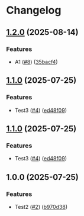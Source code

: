 # Changelog

## [1.2.0](https://github.com/sdfdsfsfd/rlspls4/compare/myapp1-v1.1.0...myapp1-v1.2.0) (2025-08-14)


### Features

* A1 ([#8](https://github.com/sdfdsfsfd/rlspls4/issues/8)) ([35bacf4](https://github.com/sdfdsfsfd/rlspls4/commit/35bacf4e4ed5dad577e2779bfd4552498ebccd73))

## [1.1.0](https://github.com/sdfdsfsfd/rlspls4/compare/myapp1-v1.0.0...myapp1-v1.1.0) (2025-07-25)


### Features

* Test3 ([#4](https://github.com/sdfdsfsfd/rlspls4/issues/4)) ([ed48f09](https://github.com/sdfdsfsfd/rlspls4/commit/ed48f09e879ec58a7297296399ba1a065c241b17))

## [1.1.0](https://github.com/sdfdsfsfd/rlspls4/compare/myapp1-v1.0.0...myapp1-v1.1.0) (2025-07-25)


### Features

* Test3 ([#4](https://github.com/sdfdsfsfd/rlspls4/issues/4)) ([ed48f09](https://github.com/sdfdsfsfd/rlspls4/commit/ed48f09e879ec58a7297296399ba1a065c241b17))

## 1.0.0 (2025-07-25)


### Features

* Test2 ([#2](https://github.com/sdfdsfsfd/rlspls4/issues/2)) ([b970d38](https://github.com/sdfdsfsfd/rlspls4/commit/b970d3803b0dfde327caeeafcefa16e9405171fa))
